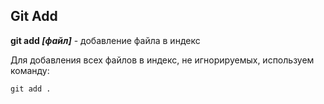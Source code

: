 ## Git Add

**git add *[файл]*** - добавление файла в индекс

Для добавления всех файлов в индекс, не игнорируемых, используем команду:

```bash=
git add .
```

